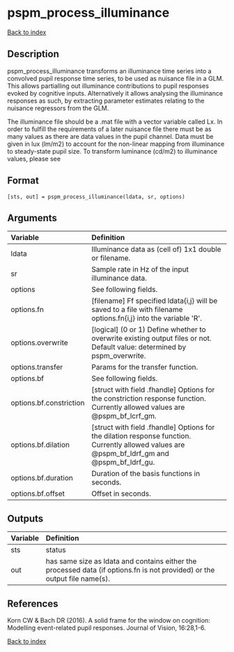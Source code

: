 # pspm_process_illuminance
[Back to index](/PsPM/ref/)

## Description

pspm_process_illuminance transforms an illuminance time series into a convolved pupil response time series, to be used as nuisance file in a GLM. This allows partialling out illuminance contributions to pupil responses evoked by cognitive inputs. Alternatively it allows analysing the illuminance responses as such, by extracting parameter estimates relating to the nuisance regressors from the GLM.

The illuminance file should be a .mat file with a vector variable called Lx. In order to fulfill the requirements of a later nuisance file there must be as many values as there are data values in the pupil channel. Data must be given in lux (lm/m2) to account for the non-linear mapping from illuminance to steady-state pupil size. To transform luminance (cd/m2) to illuminance values, please see 


## Format

`[sts, out] = pspm_process_illuminance(ldata, sr, options)`


## Arguments

| Variable | Definition |
|:--|:--|
| ldata | Illuminance data as (cell of) 1x1 double or filename. |
| sr | Sample rate in Hz of the input illuminance data. |
| options | See following fields. |
| options.fn | [filename] Ff specified ldata{i,j} will be saved to a file with filename options.fn{i,j} into the variable 'R'. |
| options.overwrite | [logical] (0 or 1) Define whether to overwrite existing output files or not. Default value: determined by pspm_overwrite. |
| options.transfer | Params for the transfer function. |
| options.bf | See following fields. |
| options.bf.constriction | [struct with field .fhandle] Options for the constriction response function. Currently allowed values are @pspm_bf_lcrf_gm. |
| options.bf.dilation | [struct with field .fhandle] Options for the dilation response function. Currently allowed values are @pspm_bf_ldrf_gm and @pspm_bf_ldrf_gu. |
| options.bf.duration | Duration of the basis functions in seconds. |
| options.bf.offset | Offset in seconds. |


## Outputs

| Variable | Definition |
|:--|:--|
| sts | status |
| out | has same size as ldata and contains either the processed data (if options.fn is not provided) or the output file name(s). |


## References

Korn CW & Bach DR (2016). A solid frame for the window on cognition: Modelling event-related pupil responses. Journal of Vision, 16:28,1-6.



[Back to index](/PsPM/ref/)
